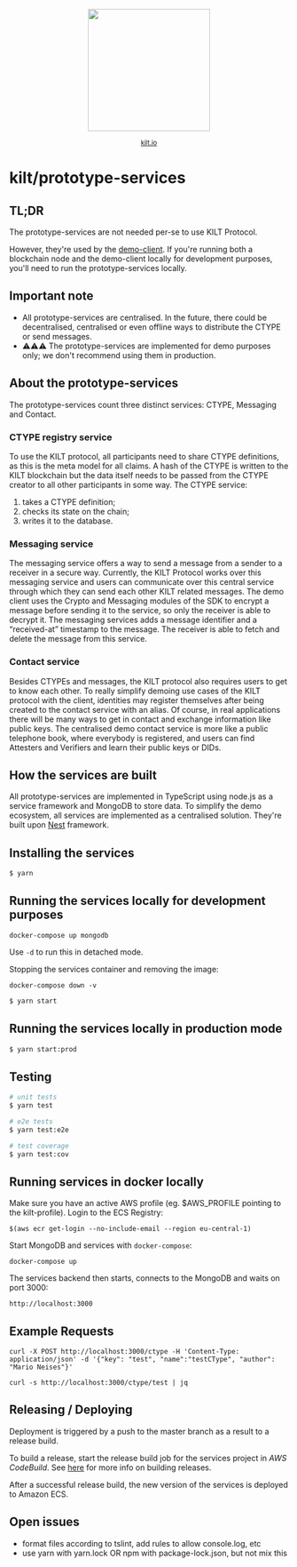 <p align="center">
<img width="220" src="https://user-images.githubusercontent.com/9762897/67468312-9176b700-f64a-11e9-8d88-1441380a71f6.jpg">  
  <div align="center"><sup><a href="kilt.io">kilt.io</a></sup></div> 
</p>

# kilt/prototype-services

## TL;DR

The prototype-services are not needed per-se to use KILT Protocol.

However, they're used by the [demo-client](https://demo.kilt.io/dashboard).
If you're running both a blockchain node and the demo-client locally for development purposes, you'll need to run the prototype-services locally.

## Important note

- All prototype-services are centralised. In the future, there could be decentralised, centralised or even offline ways to
  distribute the CTYPE or send messages.
- ⚠️⚠️⚠️ The prototype-services are implemented for demo purposes only; we don't recommend using them in production.

## About the prototype-services

The prototype-services count three distinct services: CTYPE, Messaging and Contact.

### CTYPE registry service

To use the KILT protocol, all participants need to share CTYPE definitions, as this is the meta
model for all claims. A hash of the CTYPE is written to the KILT blockchain but the data itself
needs to be passed from the CTYPE creator to all other participants in some way.
The CTYPE service:

1. takes a CTYPE definition;
2. checks its state on the chain;
3. writes it to the database.

### Messaging service

The messaging service offers a way to send a message from a sender to a receiver in a secure
way. Currently, the KILT Protocol works over this messaging service and users can
communicate over this central service through which they can send each other KILT related
messages. The demo client uses the Crypto and Messaging modules of the SDK to encrypt a
message before sending it to the service, so only the receiver is able to decrypt it. The
messaging services adds a message identifier and a “received-at” timestamp to the message.
The receiver is able to fetch and delete the message from this service.

### Contact service

Besides CTYPEs and messages, the KILT protocol also requires users to get to know each
other. To really simplify demoing use cases of the KILT protocol with the client, identities may
register themselves after being created to the contact service with an alias. Of course, in real
applications there will be many ways to get in contact and exchange information like public
keys. The centralised demo contact service is more like a public telephone book, where
everybody is registered, and users can find Attesters and Verifiers and learn their public keys
or DIDs.

## How the services are built

All prototype-services are implemented in TypeScript using node.js as a service framework and MongoDB to store data.
To simplify the demo ecosystem, all services are implemented as a centralised solution.
They're built upon [Nest](https://github.com/nestjs/nest) framework.

## Installing the services

```bash
$ yarn
```

## Running the services locally for development purposes

```
docker-compose up mongodb
```

Use `-d` to run this in detached mode.

Stopping the services container and removing the image:

```
docker-compose down -v
```

```bash
$ yarn start
```

## Running the services locally in production mode

```bash
$ yarn start:prod
```

## Testing

```bash
# unit tests
$ yarn test

# e2e tests
$ yarn test:e2e

# test coverage
$ yarn test:cov
```

## Running services in docker locally

Make sure you have an active AWS profile (eg. \$AWS_PROFILE pointing to the kilt-profile).
Login to the ECS Registry:

```
$(aws ecr get-login --no-include-email --region eu-central-1)
```

Start MongoDB and services with `docker-compose`:

```
docker-compose up
```

The services backend then starts, connects to the MongoDB and waits on port 3000:

```
http://localhost:3000
```

## Example Requests

```
curl -X POST http://localhost:3000/ctype -H 'Content-Type: application/json' -d '{"key": "test", "name":"testCType", "author": "Mario Neises"}'

curl -s http://localhost:3000/ctype/test | jq
```

## Releasing / Deploying

Deployment is triggered by a push to the master branch as a result to a release build.

To build a release, start the release build job for the services project in _AWS CodeBuild_. See [here](https://github.com/KILTprotocol/release-build-job/blob/master/README.md#usage) for more info on building releases.

After a successful release build, the new version of the services is deployed to Amazon ECS.

## Open issues

- format files according to tslint, add rules to allow console.log, etc
- use yarn with yarn.lock OR npm with package-lock.json, but not mix this
